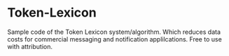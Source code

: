 # Token-Lexicon
Sample code of the Token Lexicon system/algorithm. Which reduces data costs for commercial messaging and notification applilcations. Free to use with attribution. 
